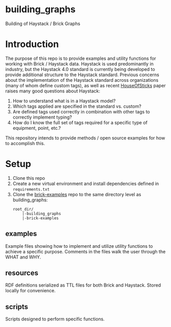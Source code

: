 # building_graphs
Building of Haystack / Brick Graphs

# Introduction
The purpose of this repo is to provide examples and utility functions for working with Brick / Haystack data.  Haystack is used predominantly in industry, but the Haystack 4.0 standard is currently being developed to provide additional structure to the Haystack standard.  Previous concerns about the implementation of the Haystack standard across organizations (many of whom define custom tags), as well as recent [HouseOfSticks](https://brickschema.org/papers/HouseOfSticks-BuildSys-2019-Fierro.pdf) paper raises many good questions about Haystack:
1. How to understand what is in a Haystack model?
1. Which tags applied are specified in the standard vs. custom?
1. Are defined tags used correctly in combination with other tags to correctly implement typing?
1. How do I know the full set of tags required for a specific type of equipment, point, etc.?

This repository intends to provide methods / open source examples for how to accomplish this.

# Setup
1. Clone this repo
1. Create a new virtual environment and install dependencies defined in `requirements.txt`
1. Clone the [brick-examples](https://github.com/BrickSchema/brick-examples) repo to the same directory level as building_graphs:
    ```
    root_dir/
        |-building_graphs
        |-brick-examples
    ```

## examples
Example files showing how to implement and utilize utility functions to achieve a specific purpose.  Comments in the files walk the user through the WHAT and WHY.

## resources
RDF definitions serialized as TTL files for both Brick and Haystack.  Stored locally for convenience.

## scripts
Scripts designed to perform specific functions.
